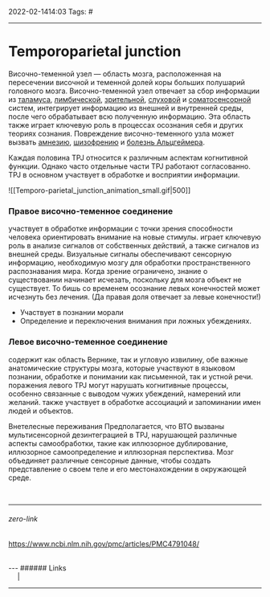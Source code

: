 2022-02-1414:03
Tags: #

---
# Temporoparietal junction
Височно-теменной узел — область мозга, расположенная на пересечении височной и теменной долей коры больших полушарий головного мозга. Височно-теменной узел отвечает за сбор информации из [таламуса](https://ru.wikipedia.org/wiki/%D0%A2%D0%B0%D0%BB%D0%B0%D0%BC%D1%83%D1%81 "Таламус"), [лимбической](https://ru.wikipedia.org/wiki/%D0%9B%D0%B8%D0%BC%D0%B1%D0%B8%D1%87%D0%B5%D1%81%D0%BA%D0%B0%D1%8F_%D1%81%D0%B8%D1%81%D1%82%D0%B5%D0%BC%D0%B0 "Лимбическая система"), [зрительной](https://ru.wikipedia.org/wiki/%D0%97%D1%80%D0%B8%D1%82%D0%B5%D0%BB%D1%8C%D0%BD%D0%B0%D1%8F_%D1%81%D0%B8%D1%81%D1%82%D0%B5%D0%BC%D0%B0 "Зрительная система"), [слуховой](https://ru.wikipedia.org/wiki/%D0%A1%D0%BB%D1%83%D1%85%D0%BE%D0%B2%D0%B0%D1%8F_%D1%81%D0%B5%D0%BD%D1%81%D0%BE%D1%80%D0%BD%D0%B0%D1%8F_%D1%81%D0%B8%D1%81%D1%82%D0%B5%D0%BC%D0%B0 "Слуховая сенсорная система") и [соматосенсорной](https://ru.wikipedia.org/wiki/%D0%A1%D0%BE%D0%BC%D0%B0%D1%82%D0%BE%D1%81%D0%B5%D0%BD%D1%81%D0%BE%D1%80%D0%BD%D0%B0%D1%8F_%D1%81%D0%B8%D1%81%D1%82%D0%B5%D0%BC%D0%B0 "Соматосенсорная система") систем, интегрирует информацию из внешней и внутренней среды, после чего обрабатывает всю полученную информацию. Эта область также играет ключевую роль в процессах осознания себя и других теориях сознания. Повреждение височно-теменного узла может вызвать [амнезию](https://ru.wikipedia.org/wiki/%D0%90%D0%BC%D0%BD%D0%B5%D0%B7%D0%B8%D1%8F "Амнезия"), [шизофрению](https://ru.wikipedia.org/wiki/%D0%A8%D0%B8%D0%B7%D0%BE%D1%84%D1%80%D0%B5%D0%BD%D0%B8%D1%8F "Шизофрения") и [болезнь Альцгеймера](https://ru.wikipedia.org/wiki/%D0%91%D0%BE%D0%BB%D0%B5%D0%B7%D0%BD%D1%8C_%D0%90%D0%BB%D1%8C%D1%86%D0%B3%D0%B5%D0%B9%D0%BC%D0%B5%D1%80%D0%B0 "Болезнь Альцгеймера").

Каждая половина TPJ относится к различным аспектам когнитивной функции. Однако часто отдельные части TPJ работают согласованно. TPJ в основном участвует в обработке и восприятии информации.

![[Temporo-parietal_junction_animation_small.gif|500]]

### Правое височно-теменное соединение
участвует в обработке информации с точки зрения способности человека ориентировать внимание на новые стимулы. играет ключевую роль в анализе сигналов от собственных действий, а также сигналов из внешней среды.
Визуальные сигналы обеспечивают сенсорную информацию, необходимую мозгу для обработки пространственного распознавания мира. Когда зрение ограничено, знание о существовании начинает исчезать, поскольку для мозга объект не существует. То бишь со временем осознание левых конечностей может исчезнуть без лечения. (Да правая доля отвечает за левые конечности!)
- Участвует в познании морали
- Определение и переключения внимания при ложных убеждениях.

### Левое височно-теменное соединение
содержит как область Вернике, так и угловую извилину, обе важные анатомические структуры мозга, которые участвуют в языковом познании, обработке и понимании как письменной, так и устной речи. поражения левого TPJ могут нарушать когнитивные процессы, особенно связанные с выводом чужих убеждений, намерений или желаний. также участвует в обработке ассоциаций и запоминании имен людей и объектов.

Внетелесные переживания
Предполагается, что ВТО вызваны мультисенсорной дезинтеграцией в TPJ, нарушающей различные аспекты самообработки, такие как иллюзорное дублирование, иллюзорное самоопределение и иллюзорная перспектива. Мозг объединяет различные сенсорные данные, чтобы создать представление о своем теле и его местонахождении в окружающей среде.


</br>


---
###### zero-link </br>
https://www.ncbi.nlm.nih.gov/pmc/articles/PMC4791048/


</br>
---
###### Links </br>
 &emsp; | &emsp; 


---